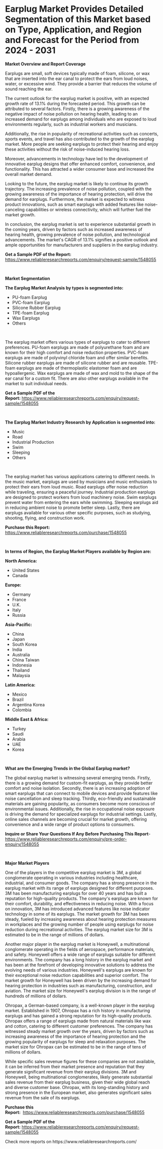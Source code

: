 <p><h1>Earplug Market Provides Detailed Segmentation of this Market based on Type, Application, and Region and Forecast for the Period from 2024 - 2031</h1></p><p><strong>Market Overview and Report Coverage</strong></p>
<p><p>Earplugs are small, soft devices typically made of foam, silicone, or wax that are inserted into the ear canal to protect the ears from loud noises, water, or excessive wind. They provide a barrier that reduces the volume of sound reaching the ear.</p><p>The current outlook for the earplug market is positive, with an expected growth rate of 13.1% during the forecasted period. This growth can be attributed to several factors. Firstly, there is a growing awareness of the negative impact of noise pollution on hearing health, leading to an increased demand for earplugs among individuals who are exposed to loud environments regularly, such as industrial workers and musicians.</p><p>Additionally, the rise in popularity of recreational activities such as concerts, sports events, and travel has also contributed to the growth of the earplug market. More people are seeking earplugs to protect their hearing and enjoy these activities without the risk of noise-induced hearing loss.</p><p>Moreover, advancements in technology have led to the development of innovative earplug designs that offer enhanced comfort, convenience, and functionality. This has attracted a wider consumer base and increased the overall market demand.</p><p>Looking to the future, the earplug market is likely to continue its growth trajectory. The increasing prevalence of noise pollution, coupled with the growing awareness of the importance of hearing protection, will drive the demand for earplugs. Furthermore, the market is expected to witness product innovations, such as smart earplugs with added features like noise-canceling capabilities or wireless connectivity, which will further fuel the market growth.</p><p>In conclusion, the earplug market is set to experience substantial growth in the coming years, driven by factors such as increased awareness of hearing health, growing prevalence of noise pollution, and technological advancements. The market's CAGR of 13.1% signifies a positive outlook and ample opportunities for manufacturers and suppliers in the earplug industry.</p></p>
<p><strong>Get a Sample PDF of the Report:</strong> <a href="https://www.reliableresearchreports.com/enquiry/request-sample/1548055">https://www.reliableresearchreports.com/enquiry/request-sample/1548055</a></p>
<p>&nbsp;</p>
<p><strong>Market Segmentation</strong></p>
<p><strong>The Earplug Market Analysis by types is segmented into:</strong></p>
<p><ul><li>PU-foam Earplug</li><li>PVC-foam Earplug</li><li>Silicone Rubber Earplug</li><li>TPE-foam Earplug</li><li>Wax Earplugs</li><li>Others</li></ul></p>
<p>&nbsp;</p>
<p><p>The earplug market offers various types of earplugs to cater to different preferences. PU-foam earplugs are made of polyurethane foam and are known for their high comfort and noise reduction properties. PVC-foam earplugs are made of polyvinyl chloride foam and offer similar benefits. Silicone rubber earplugs are made of silicone rubber and are reusable. TPE-foam earplugs are made of thermoplastic elastomer foam and are hypoallergenic. Wax earplugs are made of wax and mold to the shape of the ear canal for a custom fit. There are also other earplugs available in the market to suit individual needs.</p></p>
<p><strong>Get a Sample PDF of the Report:</strong>&nbsp;<a href="https://www.reliableresearchreports.com/enquiry/request-sample/1548055">https://www.reliableresearchreports.com/enquiry/request-sample/1548055</a></p>
<p>&nbsp;</p>
<p><strong>The Earplug Market Industry Research by Application is segmented into:</strong></p>
<p><ul><li>Music</li><li>Road</li><li>Industrial Production</li><li>Swim</li><li>Sleeping</li><li>Others</li></ul></p>
<p>&nbsp;</p>
<p><p>The earplug market has various applications catering to different needs. In the music market, earplugs are used by musicians and music enthusiasts to protect their ears from loud music. Road earplugs offer noise reduction while traveling, ensuring a peaceful journey. Industrial production earplugs are designed to protect workers from loud machinery noise. Swim earplugs prevent water from entering the ears while swimming. Sleeping earplugs aid in reducing ambient noise to promote better sleep. Lastly, there are earplugs available for various other specific purposes, such as studying, shooting, flying, and construction work.</p></p>
<p><strong>Purchase this Report:</strong>&nbsp; <a href="https://www.reliableresearchreports.com/purchase/1548055">https://www.reliableresearchreports.com/purchase/1548055</a></p>
<p>&nbsp;</p>
<p><strong>In terms of Region, the Earplug Market Players available by Region are:</strong></p>
<p>
    <p> <strong> North America: </strong>
        <ul>
            <li>United States</li>
            <li>Canada</li>
        </ul>
        </p> 
    <p> <strong> Europe: </strong>
        <ul>
            <li>Germany</li>
            <li>France</li>
            <li>U.K.</li>
            <li>Italy</li>
            <li>Russia</li>
        </ul>
        </p> 
    <p> <strong> Asia-Pacific: </strong>
        <ul>
            <li>China</li>
            <li>Japan</li>
            <li>South Korea</li>
            <li>India</li>
            <li>Australia</li>
            <li>China Taiwan</li>
            <li>Indonesia</li>
            <li>Thailand</li>
            <li>Malaysia</li>
        </ul>
        </p> 
    <p> <strong> Latin America: </strong>
        <ul>
            <li>Mexico</li>
            <li>Brazil</li>
            <li>Argentina Korea</li>
            <li>Colombia</li>
        </ul>
        </p> 
    <p> <strong> Middle East & Africa: </strong>
        <ul>
            <li>Turkey</li>
            <li>Saudi</li>
            <li>Arabia</li>
            <li>UAE</li>
            <li>Korea</li>
        </ul>
    </p>
    </p>
<p>&nbsp;</p>
<p><strong>What are the Emerging Trends in the Global Earplug market?</strong></p>
<p><p>The global earplug market is witnessing several emerging trends. Firstly, there is a growing demand for custom-fit earplugs, as they provide better comfort and noise isolation. Secondly, there is an increasing adoption of smart earplugs that can connect to mobile devices and provide features like noise cancellation and sleep tracking. Thirdly, eco-friendly and sustainable materials are gaining popularity, as consumers become more conscious of environmental issues. Additionally, the rise in occupational noise exposure is driving the demand for specialized earplugs for industrial settings. Lastly, online sales channels are becoming crucial for market growth, offering convenience and a wide range of product options to consumers.</p></p>
<p><strong>Inquire or Share Your Questions If Any Before Purchasing This Report</strong>- <a href="https://www.reliableresearchreports.com/enquiry/pre-order-enquiry/1548055">https://www.reliableresearchreports.com/enquiry/pre-order-enquiry/1548055</a></p>
<p>&nbsp;</p>
<p><strong>Major Market Players</strong></p>
<p><p>One of the players in the competitive earplug market is 3M, a global conglomerate operating in various industries including healthcare, industrial, and consumer goods. The company has a strong presence in the earplug market with its range of earplugs designed for different purposes. 3M has been manufacturing earplugs for over 40 years and has built a reputation for high-quality products. The company's earplugs are known for their comfort, durability, and effectiveness in reducing noise. With a focus on innovation, 3M has introduced advanced features like noise indicator technology in some of its earplugs. The market growth for 3M has been steady, fueled by increasing awareness about hearing protection measures in workplaces and the growing number of people using earplugs for noise reduction during recreational activities. The earplug market size for 3M is estimated to be in the range of millions of dollars.</p><p>Another major player in the earplug market is Honeywell, a multinational conglomerate operating in the fields of aerospace, performance materials, and safety. Honeywell offers a wide range of earplugs suitable for different environments. The company has a long history in the earplug market and has been at the forefront of developing innovative solutions to address the evolving needs of various industries. Honeywell's earplugs are known for their exceptional noise reduction capabilities and superior comfort. The market growth for Honeywell has been driven by the increasing demand for hearing protection in industries such as manufacturing, construction, and aviation. The market size for Honeywell's earplug division is in the range of hundreds of millions of dollars.</p><p>Ohropax, a German-based company, is a well-known player in the earplug market. Established in 1907, Ohropax has a rich history in manufacturing earplugs and has gained a strong reputation for its high-quality products. Ohropax offers a range of earplugs made from natural materials like wax and cotton, catering to different customer preferences. The company has witnessed steady market growth over the years, driven by factors such as increasing awareness of the importance of hearing protection and the growing popularity of earplugs for sleep and relaxation purposes. The market size for Ohropax can be estimated to be in the range of tens of millions of dollars.</p><p>While specific sales revenue figures for these companies are not available, it can be inferred from their market presence and reputation that they generate significant revenue from their earplug divisions. 3M and Honeywell, being multinational conglomerates, likely generate substantial sales revenue from their earplug business, given their wide global reach and diverse customer base. Ohropax, with its long-standing history and strong presence in the European market, also generates significant sales revenue from the sale of its earplugs.</p></p>
<p><strong>Purchase this Report:</strong>&nbsp;&nbsp;<a href="https://www.reliableresearchreports.com/purchase/1548055">https://www.reliableresearchreports.com/purchase/1548055</a></p>
<p></p>
<p><strong>Get a Sample PDF of the Report:</strong>&nbsp;<a href="https://www.reliableresearchreports.com/enquiry/request-sample/1548055">https://www.reliableresearchreports.com/enquiry/request-sample/1548055</a></p>
<p>Check more reports on https://www.reliableresearchreports.com/</p>